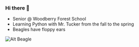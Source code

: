 ### Hi there 👋
- Senior @ Woodberry Forest School
- Learning Python with Mr. Tucker from the fall to the spring
- Beagles have floppy ears

![Alt Beagle](https://www.google.com/url?sa=i&url=https%3A%2F%2Fwww.latimes.com%2Flocal%2Fobituaries%2Fla-me-ln-uno-the-beagle-dies-20180921-story.html&psig=AOvVaw1ktgFGZfX8rsHtOyHlfDMb&ust=1694012010352000&source=images&cd=vfe&opi=89978449&ved=0CA8QjRxqFwoTCNDvxNPck4EDFQAAAAAdAAAAABAD)
<!--
**LeoWang03/LeoWang03** is a ✨ _special_ ✨ repository because its `README.md` (this file) appears on your GitHub profile.

Here are some ideas to get you started:

- 🔭 I’m currently working on ...
- 🌱 I’m currently learning ...
- 👯 I’m looking to collaborate on ...
- 🤔 I’m looking for help with ...
- 💬 Ask me about ...
- 📫 How to reach me: ...
- 😄 Pronouns: ...
- ⚡ Fun fact: ...
-->
